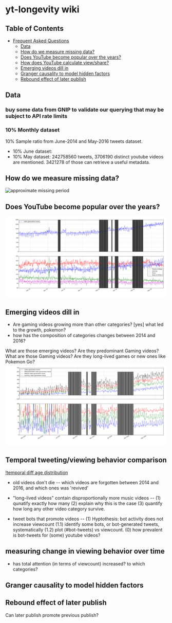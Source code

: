 # yt-longevity wiki

## Table of Contents

  * [Frequent Asked Questions](#yt-longevity-wiki)
    * [Data](#data)
    * [How do we measure missing data?](#)
    * [Does YouTube become popular over the years?](#)
    * [How does YouTube calculate view/share?](#)
    * [Emerging videos dill in](#)
    * [Granger causality to model hidden factors](#)
    * [Rebound effect of later publish](#)

## Data

### buy some data from GNIP to validate our querying that may be subject to API rate limits

### 10% Monthly dataset

10% Sample ratio from June-2014 and May-2016 tweets dataset.
- 10% June dataset:
- 10% May dataset: 242758560 tweets, 3706190 distinct youtube videos are mentioned. 3421278 of those can retrieve a useful metadata.

## How do we measure missing data?
![approximate missing period](img/approximate_missing_period.png')

## Does YouTube become popular over the years?
![temporal youtube upload change](img/temporal_youtube_upload_change.png)

## Emerging videos dill in

* Are gaming videos growing more than other categories? [yes] what led to the growth, pokemon?
* how has the composition of categories changes between 2014 and 2016?


What are those emerging videos? Are they predominant Gaming videos? What are those Gaming videos? Are they long-lived games or new ones like Pokemon Go?
![video generation growth breakdown](img/video_generation_growth_breakdown.png)

## Temporal tweeting/viewing behavior comparison
[!temporal diff age distribution](img/temporal_diff_age_distribution.png)

* old videos don't die -- which videos are forgotten between 2014 and 2016, and which ones was 'revived'

* "long-lived videos" contain disproportionally more music videos -- (1) qunatify exactly how many (2) explain why this is the case (3) quantify how long any other video category survive. 
* tweet bots that promote videos -- (1) Hyptothesis: bot activity does not increase viewcount (1.1) identify some bots, or bot-generated tweets, systematically (1.2) plot (#bot-tweets) vs viewcount.  (0) how prevalent is bot-tweets for (some) youtube videos?

## measuring change in viewing behavior over time

* has total attention (in terms of viewcount) increased? to which categories?

## Granger causality to model hidden factors

## Rebound effect of later publish

Can later publish promote previous publish?

